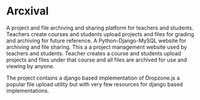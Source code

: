 # Arcxival
A project and file archiving and sharing platform for teachers and students. Teachers create courses and students upload projects and files for grading and archiving for future reference.
A Python-Django-MySQL website for archiving and file sharing. This a a project management website used by teachers and students. Teacher creates a course and students upload projects and files under that course and all files are archived for use and viewing by anyone.

The project contains a django based implementation of Dropzone.js a popular file upload utility but with very few resources for django based implementations.
